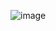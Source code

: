 ![image](https://user-images.githubusercontent.com/69133619/170289564-371bbc72-d8a9-4f01-966e-5551e6ac8029.png)
